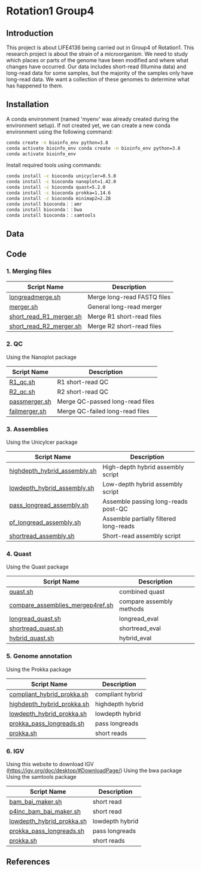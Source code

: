 # Rotation1 Group4
## Introduction
This project is about LIFE4136 being carried out in Group4 of Rotation1. This research project is about the strain of a microorganism. We need to study which places or parts of the genome have been modified and where what changes have occurred. Our data includes short-read (Illumina data) and long-read data for some samples, but the majority of the samples only have long-read data. We want a collection of these genomes to determine what has happened to them.
## Installation
A conda environment (named 'myenv' was already created during the environment setup). If not created yet, we can create a new conda environment using the following command:

```bash
conda create -n bioinfo_env python=3.8
conda activate bioinfo_env conda create -n bioinfo_env python=3.8
conda activate bioinfo_env
```
Install required tools using commands:
```bash
conda install -c bioconda unicycler=0.5.0
conda install -c bioconda nanoplot=1.42.0
conda install -c bioconda quast=5.2.0
conda install -c bioconda prokka=1.14.6
conda install -c bioconda minimap2=2.28
conda install bioconda：：amr
conda install bioconda：：bwa
conda install bioconda：：samtools
```
## Data

## Code
### 1. Merging files

| Script Name                                      | Description                     |
|--------------------------------------------------|----------------------------------|
| [longreadmerge.sh](/merger/longreadmerge.sh) | Merge long-read FASTQ files    |
| [merger.sh](/merger/merger.sh)   | General long-read merger        |
| [short_read_R1_merger.sh](/merger/short_read_R1_merger.sh) | Merge R1 short-read files       |
| [short_read_R2_merger.sh](/merger/short_read_R2_merger.sh) | Merge R2 short-read files       |

### 2. QC

Using the Nanoplot package

| Script Name                                      | Description                     |
|--------------------------------------------------|----------------------------------|
| [R1_qc.sh](/merger/R1_qc.sh)     | R1 short-read QC                |
| [R2_qc.sh](/merger/R2_qc.sh)     | R2 short-read QC                |
| [passmerger.sh](/merger/passmerger.sh) | Merge QC-passed long-read files |
| [failmerger.sh](/merger/failmerger.sh) | Merge QC-failed long-read files |

### 3. Assemblies

Using the Unicylcer package

| Script Name                  | Description                              |
|------------------------------|------------------------------------------|
| [highdepth_hybrid_assembly.sh](/barcode8/assembly/highdepth_hybrid_assembly.sh) | High-depth hybrid assembly script        |
| [lowdepth_hybrid_assembly.sh](/barcode8/assembly/lowdepth_hybrid_assembly.sh)  | Low-depth hybrid assembly script         |
| [pass_longread_assembly.sh](/barcode8/assembly/pass_longread_assembly.sh)    | Assemble passing long-reads post-QC      |
| [pf_longread_assembly.sh](/barcode8/assembly/pf_longread_assembly.sh)      | Assemble partially filtered long-reads   |
| [shortread_assembly.sh](/barcode8/assembly/shortread_assembly.sh)        | Short-read assembly script               |

### 4. Quast

Using the Quast package

| Script Name                                      | Description                     |
|--------------------------------------------------|----------------------------------|
| [quast.sh](/barcode8/quast.sh)     | combined quast                |
| [compare_assemblies_mergep4ref.sh](/barcode8/compare_assemblies_mergep4ref.sh )     | compare assembly methods   |
| [longread_quast.sh](/barcode8/longread_quast.sh)     |longread_eval                 |
| [shortread_quast.sh](/barcode8/shortread_quast.sh) | shortread_eval |
| [hybrid_quast.sh](/barcode8/hybrid_quast.sh) | hybrid_eval |

### 5. Genome annotation

Using the Prokka package

| Script Name                                      | Description                     |
|--------------------------------------------------|----------------------------------|
| [compliant_hybrid_prokka.sh](/barcode8/compliant_hybrid_prokka.sh)     |  compliant hybrid               |
| [highdepth_hybrid_prokka.sh](/barcode8/highdepth_hybrid_prokka.sh)     |  highdepth hybrid               |
| [lowdepth_hybrid_prokka.sh](/barcode8/lowdepth_hybrid_prokka.sh)     | lowdepth hybrid   |
| [prokka_pass_longreads.sh](/barcode8/prokka_pass_longreads.sh)     |pass longreads        |
| [prokka.sh](/barcode8/prokka.sh) | short reads |

### 6. IGV

Using this website to download IGV (https://igv.org/doc/desktop/#DownloadPage/)
Using the bwa package
Using the samtools package

| Script Name                                      | Description                     |
|--------------------------------------------------|----------------------------------|
| [bam_bai_maker.sh](/barcode8/bam_bai_maker.sh)     |  short read               |
| [p4inc_bam_bai_maker.sh](/barcode8/p4inc_bam_bai_maker.sh)     |  short read               |
| [lowdepth_hybrid_prokka.sh](/barcode8/lowdepth_hybrid_prokka.sh)     | lowdepth hybrid   |
| [prokka_pass_longreads.sh](/barcode8/prokka_pass_longreads.sh)     |pass longreads        |
| [prokka.sh](/barcode8/prokka.sh) | short reads |

## References

